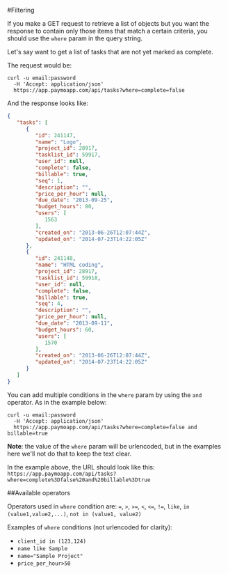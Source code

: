 #Filtering 

If you make a GET request to retrieve a list of objects but you want the response to contain only those items that match a certain criteria, you should use the `where` param in the query string.

Let's say want to get a list of tasks that are not yet marked as complete.

The request would be:

```curl
curl -u email:password
  -H 'Accept: application/json'
  https://app.paymoapp.com/api/tasks?where=complete=false
```

And the response looks like:

```json
{
   "tasks": [
      {
         "id": 241147,
         "name": "Logo",
         "project_id": 28917,
         "tasklist_id": 59917,
         "user_id": null,
         "complete": false,
         "billable": true,
         "seq": 1,
         "description": "",
         "price_per_hour": null,
         "due_date": "2013-09-25",
         "budget_hours": 80,
         "users": [
            1563
         ],
         "created_on": "2013-06-26T12:07:44Z",
         "updated_on": "2014-07-23T14:22:05Z"
      },
      {
         "id": 241148,
         "name": "HTML coding",
         "project_id": 28917,
         "tasklist_id": 59918,
         "user_id": null,
         "complete": false,
         "billable": true,
         "seq": 4,
         "description": "",
         "price_per_hour": null,
         "due_date": "2013-09-11",
         "budget_hours": 60,
         "users": [
            1570
         ],
         "created_on": "2013-06-26T12:07:44Z",
         "updated_on": "2014-07-23T14:22:05Z"
      }
   ]
}
```

You can add multiple conditions in the `where` param by using the `and` operator. As in the example below:

```curl
curl -u email:password
  -H 'Accept: application/json'
  https://app.paymoapp.com/api/tasks?where=complete=false and billable=true
```

**Note**: the value of the `where` param will be urlencoded, but in the examples here we'll not do that to keep the text clear.

In the example above, the URL should look like this: `https://app.paymoapp.com/api/tasks?where=complete%3Dfalse%20and%20billable%3Dtrue`

##Available operators

Operators used in `where` condition are: `=`, `>`, `>=`, `<`, `<=`, `!=`, `like`, `in (value1,value2,...)`, `not in (value1, value2)`

Examples of `where` conditions (not urlencoded for clarity):

* `client_id in (123,124)`
* `name like Sample`
* `name="Sample Project"`
* `price_per_hour>50`



